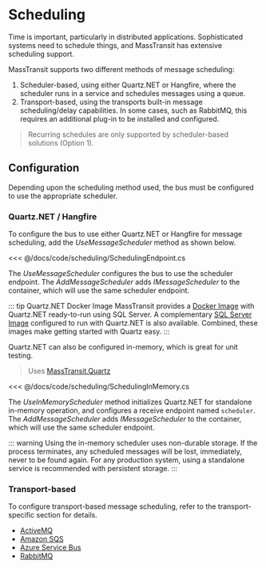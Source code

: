 # Scheduling

Time is important, particularly in distributed applications. Sophisticated systems need to schedule things, and MassTransit has extensive scheduling support.

MassTransit supports two different methods of message scheduling:

1. Scheduler-based, using either Quartz.NET or Hangfire, where the scheduler runs in a service and schedules messages using a queue.
1. Transport-based, using the transports built-in message scheduling/delay capabilities. In some cases, such as RabbitMQ, this requires an additional plug-in to be installed and configured.

> Recurring schedules are only supported by scheduler-based solutions (Option 1).

## Configuration

Depending upon the scheduling method used, the bus must be configured to use the appropriate scheduler.

### Quartz.NET / Hangfire

To configure the bus to use either Quartz.NET or Hangfire for message scheduling, add the _UseMessageScheduler_ method as shown below.

<<< @/docs/code/scheduling/SchedulingEndpoint.cs

The _UseMessageScheduler_ configures the bus to use the scheduler endpoint. The _AddMessageScheduler_ adds _IMessageScheduler_ to the container, which will use the same scheduler endpoint.

::: tip Quartz.NET Docker Image
MassTransit provides a [Docker Image](https://hub.docker.com/r/masstransit/quartz) with Quartz.NET ready-to-run using SQL Server. A complementary [SQL Server Image](https://hub.docker.com/r/masstransit/sqlserver-quartz) configured to run with Quartz.NET is also available. Combined, these images make getting started with Quartz easy.
:::

Quartz.NET can also be configured in-memory, which is great for unit testing. 

> Uses [MassTransit.Quartz](https://nuget.org/packages/MassTransit.Quartz)

<<< @/docs/code/scheduling/SchedulingInMemory.cs

The _UseInMemoryScheduler_ method initializes Quartz.NET for standalone in-memory operation, and configures a receive endpoint named `scheduler`. The _AddMessageScheduler_ adds _IMessageScheduler_ to the container, which will use the same scheduler endpoint.

::: warning
Using the in-memory scheduler uses non-durable storage. If the process terminates, any scheduled messages will be lost, immediately, never to be found again. For any production system, using a standalone service is recommended with persistent storage.
:::

### Transport-based

To configure transport-based message scheduling, refer to the transport-specific section for details.

* [ActiveMQ](activemq-delayed)
* [Amazon SQS](amazonsqs-scheduler)
* [Azure Service Bus](azure-sb-scheduler)
* [RabbitMQ](rabbitmq-delayed)


